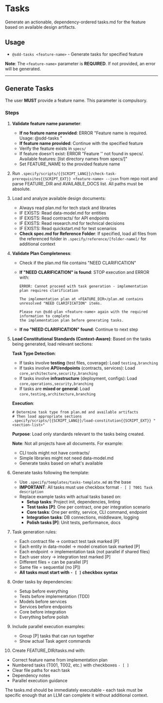 <!--
Copyright (c) Github Speckit
MIT License
-->

# Tasks

Generate an actionable, dependency-ordered tasks.md for the feature based on available design artifacts.

## Usage

- `@sdd-tasks <feature-name>` - Generate tasks for specified feature

**Note**: The `<feature-name>` parameter is **REQUIRED**. If not provided, an error will be generated.

---

## Generate Tasks

The user **MUST** provide a feature name. This parameter is compulsory.

### Steps

1. **Validate feature name parameter**:

   - **If no feature name provided**: ERROR "Feature name is required. Usage: @sdd-tasks <feature-name>"
   - **If feature name provided**: Continue with the specified feature
   - Verify the feature exists in `specs/`
   - If feature doesn't exist: ERROR "Feature '<feature-name>' not found in specs/. Available features: [list directory names from specs/]"
   - Set FEATURE_NAME to the provided feature name

2. Run `.specify/scripts/{{SCRIPT_LANG}}/check-task-prerequisites{{SCRIPT_EXT}} <feature-name> --json` from repo root and parse FEATURE_DIR and AVAILABLE_DOCS list. All paths must be absolute.

3. Load and analyze available design documents:

   - Always read plan.md for tech stack and libraries
   - IF EXISTS: Read data-model.md for entities
   - IF EXISTS: Read contracts/ for API endpoints
   - IF EXISTS: Read research.md for technical decisions
   - IF EXISTS: Read quickstart.md for test scenarios
   - **Check spec.md for Reference Folder**: If specified, load all files from the referenced folder in `.specify/reference/[folder-name]/` for additional context

4. **Validate Plan Completeness**:

   - Check if the plan.md file contains "NEED CLARIFICATION"
   - **If "NEED CLARIFICATION" is found**: STOP execution and ERROR with:

     ```
     ERROR: Cannot proceed with task generation - implementation plan requires clarification

     The implementation plan at <FEATURE_DIR>/plan.md contains unresolved "NEED CLARIFICATION" items.

     Please run @sdd-plan <feature-name> again with the required information to complete
     the implementation plan before generating tasks.
     ```

   - **If no "NEED CLARIFICATION" found**: Continue to next step

5. **Load Constitutional Standards (Context-Aware)**: Based on the tasks being generated, load relevant sections:

   **Task Type Detection**:

   - If tasks involve **testing** (test files, coverage): Load `testing,branching`
   - If tasks involve **API/endpoints** (contracts, services): Load `core,architecture,security,branching`
   - If tasks involve **infrastructure** (deployment, configs): Load `core,operations,security,branching`
   - If tasks are **mixed or general**: Load `core,testing,architecture,branching`

   **Execution**:

   ```{{SCRIPT_LANG}}
   # Determine task type from plan.md and available artifacts
   # Then load appropriate sections
   .specify/scripts/{{SCRIPT_LANG}}/load-constitution{{SCRIPT_EXT}} "<section-list>"
   ```

   **Purpose**: Load only standards relevant to the tasks being created.

   **Note**: Not all projects have all documents. For example:

   - CLI tools might not have contracts/
   - Simple libraries might not need data-model.md
   - Generate tasks based on what's available

6. Generate tasks following the template:

   - Use `.specify/templates/tasks-template.md` as the base
   - **IMPORTANT**: All tasks must use checkbox format `- [ ] T001 Task description`
   - Replace example tasks with actual tasks based on:
     - **Setup tasks**: Project init, dependencies, linting
     - **Test tasks [P]**: One per contract, one per integration scenario
     - **Core tasks**: One per entity, service, CLI command, endpoint
     - **Integration tasks**: DB connections, middleware, logging
     - **Polish tasks [P]**: Unit tests, performance, docs

7. Task generation rules:

   - Each contract file → contract test task marked [P]
   - Each entity in data-model → model creation task marked [P]
   - Each endpoint → implementation task (not parallel if shared files)
   - Each user story → integration test marked [P]
   - Different files = can be parallel [P]
   - Same file = sequential (no [P])
   - **All tasks must start with `- [ ]` checkbox syntax**

8. Order tasks by dependencies:

   - Setup before everything
   - Tests before implementation (TDD)
   - Models before services
   - Services before endpoints
   - Core before integration
   - Everything before polish

9. Include parallel execution examples:

   - Group [P] tasks that can run together
   - Show actual Task agent commands

10. Create FEATURE_DIR/tasks.md with:

- Correct feature name from implementation plan
- Numbered tasks (T001, T002, etc.) with checkboxes `- [ ]`
- Clear file paths for each task
- Dependency notes
- Parallel execution guidance

The tasks.md should be immediately executable - each task must be specific enough that an LLM can complete it without additional context.

